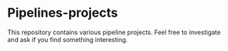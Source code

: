 # Pipelines-projects

This repository contains various pipeline projects. Feel free to investigate and ask if you find something interesting.